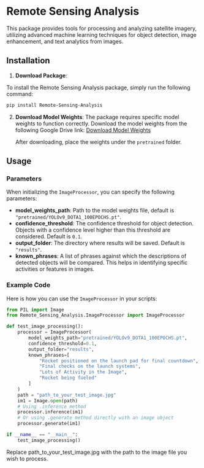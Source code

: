 # Remote Sensing Analysis

This package provides tools for processing and analyzing satellite imagery, utilizing advanced machine learning techniques for object detection, image enhancement, and text analytics from images.

## Installation

1. **Download Package**:

To install the Remote Sensing Analysis package, simply run the following command:

```bash
pip install Remote-Sensing-Analysis
```

2. **Download Model Weights**:
   The package requires specific model weights to function correctly. Download the model weights from the following Google Drive link:
   [Download Model Weights](https://drive.google.com/file/d/1KL3H-Fe1SVoCEFaO4KM4J_FMRF4ocoCz/view?usp=sharing)

   After downloading, place the weights under the `pretrained` folder.

## Usage

### Parameters

When initializing the `ImageProcessor`, you can specify the following parameters:

- **model_weights_path**: Path to the model weights file, default is `"pretrained/YOLOv9_DOTA1_100EPOCHS.pt"`.
- **confidence_threshold**: The confidence threshold for object detection. Objects with a confidence level higher than this threshold are considered. Default is `0.1`.
- **output_folder**: The directory where results will be saved. Default is `"results"`.
- **known_phrases**: A list of phrases against which the descriptions of detected objects will be compared. This helps in identifying specific activities or features in images.

### Example Code

Here is how you can use the `ImageProcessor` in your scripts:

```python
from PIL import Image
from Remote_Sensing_Analysis.ImageProcessor import ImageProcessor

def test_image_processing():
    processor = ImageProcessor(
        model_weights_path="pretrained/YOLOv9_DOTA1_100EPOCHS.pt",
        confidence_threshold=0.1,
        output_folder="results",
        known_phrases=[
            "Rocket positioned on the launch pad for final countdown",
            "Final checks on the launch systems",
            "Lots of Activity in the Image",
            "Rocket being fueled"
        ]
    )
    path = "path_to_your_test_image.jpg"
    im1 = Image.open(path)
    # Using .inference method
    processor.inference(im1)
    # Or using .generate method directly with an image object
    processor.generate(im1)

if __name__ == "__main__":
    test_image_processing()
```

Replace path_to_your_test_image.jpg with the path to the image file you wish to process.
